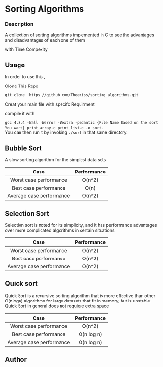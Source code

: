 # Sorting Algorithms
### Description
A collection of sorting algorithms implemented in C to see the advantages and disadvantages of each one of them

with Time Compexity 

## Usage 
In order to use this , 

Clone This Repo

`` git clone  https://github.com/Theemiss/sorting_algorithms.git ``

Creat your main file with specifc Requirment 

compile it with  

`gcc 4.8.4 -Wall -Werror -Wextra -pedantic {File Name Based on the sort You want} print_array.c print_list.c -o sort` .  
You can then run it by invoking `./sort` in that same directory.  

## Bubble Sort
A slow sorting algorithm for the simplest data sets

| Case  | Performance |
| :---: | :---: |
| Worst case performance   | O(n^2)  |
| Best case performance  | O(n)  |
| Average case performance  | O(n^2)  |


## Selection Sort

Selection sort is noted for its simplicity, and it has performance advantages over more complicated algorithms in certain situations

| Case  | Performance |
| :---: | :---: |
| Worst case performance   | O(n^2)  |
| Best case performance  | O(n^2)  |
| Average case performance  | O(n^2)  |

## Quick sort

Quick Sort is a recursive sorting algorithm that is more effective than other O(nlogn) algorithms for large datasets that fit in memory, but is unstable. Quick Sort in general does not requiere extra space

| Case  | Performance |
| :---: | :---: |
| Worst case performance   | O(n^2)  |
| Best case performance  | O(n log n)  |
| Average case performance  | O(n log n)  |

## Author
